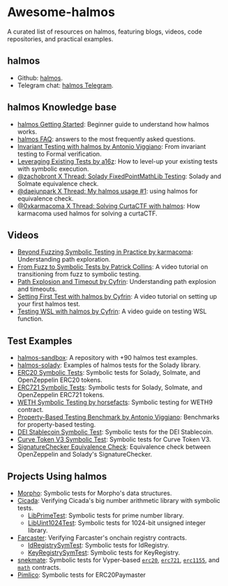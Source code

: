 # Awesome-halmos

A curated list of resources on halmos, featuring blogs, videos, code repositories, and practical examples.

## halmos
- Github: [halmos](https://github.com/a16z/halmos/).
- Telegram chat: [halmos Telegram](https://t.me/+4UhzHduai3MzZmUx).

## halmos Knowledge base

- [halmos Getting Started](https://github.com/a16z/halmos/blob/main/docs/getting-started.md): Beginner guide to understand how halmos works.
- [halmos FAQ](https://github.com/a16z/halmos/wiki/FAQ): answers to the most frequently asked questions.
- [Invariant Testing with halmos by Antonio Viggiano](https://a16zcrypto.com/posts/article/implementing-stateful-invariant-testing-with-halmos/): From invariant testing to Formal verification.
- [Leveraging Existing Tests by a16z](https://a16zcrypto.com/posts/article/symbolic-testing-with-halmos-leveraging-existing-tests-for-formal-verification/): How to level-up your existing tests with symbolic execution.
- [@zachobront X Thread: Solady FixedPointMathLib Testing](https://x.com/zachobront/status/1633906650514898947): Solady and Solmate equivalence check.
- [@daejunpark X Thread: My halmos usage #1](https://x.com/daejunpark/status/1744788041078829432): using halmos for equivalence check.
- [@0xkarmacoma X Thread: Solving CurtaCTF with halmos](https://x.com/0xkarmacoma/status/1632551527729758208?s=12&t=FF8FHzY8myIvLlgyCS0FXQ): How karmacoma used halmos for solving a curtaCTF.

## Videos

- [Beyond Fuzzing Symbolic Testing in Practice by karmacoma](https://www.youtube.com/watch?v=GFCjG5KOetM): Understanding path exploration.
- [From Fuzz to Symbolic Tests by Patrick Collins](https://www.youtube.com/watch?v=pjwYr97Q-Ok): A video tutorial on transitioning from fuzz to symbolic testing.
- [Path Explosion and Timeout by Cyfrin](https://updraft.cyfrin.io/courses/formal-verification/math-masters/halmos-mulwadup?lesson_format=video): Understanding path explosion and timeouts.
- [Setting First Test with halmos by Cyfrin](https://updraft.cyfrin.io/courses/formal-verification/math-masters/halmos?lesson_format=video): A video tutorial on setting up your first halmos test.
- [Testing WSL with halmos by Cyfrin](https://updraft.cyfrin.io/courses/formal-verification/math-masters/halmos-wsl?lesson_format=video): A video guide on testing WSL function.

## Test Examples

- [halmos-sandbox](https://github.com/karmacoma-eth/halmos-sandbox/): A repository with +90 halmos test examples.
- [halmos-solady](https://github.com/zobront/halmos-solady): Examples of halmos tests for the Solady library.
- [ERC20 Symbolic Tests](https://github.com/a16z/halmos/tree/main/examples/tokens/ERC20): Symbolic tests for Solady, Solmate, and OpenZeppelin ERC20 tokens.
- [ERC721 Symbolic Tests](https://github.com/a16z/halmos/tree/main/examples/tokens/ERC721): Symbolic tests for Solady, Solmate, and OpenZeppelin ERC721 tokens.
- [WETH Symbolic Testing by horsefacts](https://github.com/horsefacts/weth-invariant-testing/blob/main/test/WETH9.symbolic.t.sol): Symbolic testing for WETH9 contract.
- [Property-Based Testing Benchmark by Antonio Viggiano](https://github.com/aviggiano/property-based-testing-benchmark): Benchmarks for property-based testing.
- [DEI Stablecoin Symbolic Test](https://github.com/a16z/halmos/blob/main/examples/tokens/ERC20/test/DEIStablecoin.t.sol): Symbolic tests for the DEI Stablecoin.
- [Curve Token V3 Symbolic Test](https://github.com/a16z/halmos/blob/main/examples/tokens/ERC20/test/CurveTokenV3.t.sol): Symbolic tests for Curve Token V3.
- [SignatureChecker Equivalence Check](https://github.com/devtooligan/provesigchecker/blob/main/test/test.sol): Equivalence check between OpenZeppelin and Solady's SignatureChecker.

## Projects Using halmos

- [Morpho](https://github.com/morpho-org/morpho-data-structures/blob/7f40c102e6bb852746d0d3c2f97ac3f39dae3c9c/test/TestLogarithmicBuckets.t.sol#L121-L182): Symbolic tests for Morpho's data structures.
- [Cicada](https://github.com/a16z/cicada): Verifying Cicada's big number arithmetic library with symbolic tests.
  - [LibPrimeTest](https://github.com/a16z/cicada/blob/c4dde7737778df759172ecdf7b4b044c60ce1f09/test/LibPrime.t.sol#L220-L232): Symbolic tests for prime number library.
  - [LibUint1024Test](https://github.com/a16z/cicada/blob/c4dde7737778df759172ecdf7b4b044c60ce1f09/test/LibUint1024.t.sol#L222-L245): Symbolic tests for 1024-bit unsigned integer library.
- [Farcaster](https://github.com/farcasterxyz/contracts): Verifying Farcaster's onchain registry contracts.
  - [IdRegistrySymTest](https://github.com/farcasterxyz/contracts/blob/e56b5765ca28a7df149fb434315df0188a6ab14a/test/IdRegistry/IdRegistry.st.sol): Symbolic tests for IdRegistry.
  - [KeyRegistrySymTest](https://github.com/farcasterxyz/contracts/blob/e56b5765ca28a7df149fb434315df0188a6ab14a/test/KeyRegistry/KeyRegistry.st.sol): Symbolic tests for KeyRegistry.
- [snekmate](https://github.com/pcaversaccio/snekmate): Symbolic tests for Vyper-based [`erc20`](https://github.com/pcaversaccio/snekmate/blob/main/test/tokens/halmos/ERC20TestHalmos.t.sol), [`erc721`](https://github.com/pcaversaccio/snekmate/blob/main/test/tokens/halmos/ERC721TestHalmos.t.sol), [`erc1155`](https://github.com/pcaversaccio/snekmate/blob/main/test/tokens/halmos/ERC1155TestHalmos.t.sol), and [`math`](https://github.com/pcaversaccio/snekmate/blob/main/test/utils/halmos/MathTestHalmos.t.sol) contracts.
- [Pimlico](https://github.com/pimlicolabs/erc20-paymaster/blob/main/test/ERC20PaymasterSymbolic.t.sol): Symbolic tests for ERC20Paymaster
